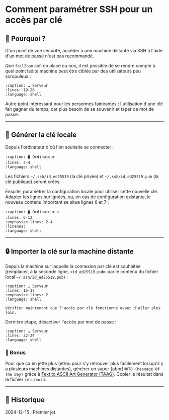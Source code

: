 # Comment paramétrer SSH pour un accès par clé

## 🚪 Pourquoi ?

D'un point de vue sécurité, accéder à une machine distante via SSH à l'aide d'un mot de passe n'est pas recommandé.

Que `fail2ban` soit en place ou non, il est possible de se rendre compte à quel point ladite machine peut être ciblée par des utilisateurs peu scrupuleux :

```{literalinclude} snippets/parametrer-ssh-cle.sh
:caption: ☁️ Serveur
:lines: 19-20
:language: shell
```

Autre point intéressant pour les personnes fainéantes : l'utilisation d'une clé fait gagner du temps, car plus besoin de se souvenir et taper de mot de passe.

---

## 🔑 Générer la clé locale

Depuis l'ordinateur d'où l'on souhaite se connecter :

```{literalinclude} snippets/parametrer-ssh-cle.sh
:caption: 🖥️ Ordinateur
:lines: 3-4
:language: shell
```

Les fichiers `~/.ssh/id_ed25519` (la clé privée) et `~/.ssh/id_ed25519.pub` (la clé publique) seront créés.

Ensuite, paramétrer la configuration locale pour utiliser cette nouvelle clé.
Adapter les lignes surlignées, ou, en cas de configuration existante, le nouveau contenu important se situe lignes 6 et 7 :

```{literalinclude} snippets/parametrer-ssh-cle.sh
:caption: 🖥️ Ordinateur ✍️ 
:lines: 6-13
:emphasize-lines: 2-4
:linenos:
:language: shell
```

---

## 🔒 Importer la clé sur la machine distante

Depuis la machine sur laquelle la connexion par clé est souhaitée (remplacer, à la seconde ligne, `<id_ed25519.pub>` par le contenu du fichier local `~/.ssh/id_ed25519.pub`) :

```{literalinclude} snippets/parametrer-ssh-cle.sh
:caption: ☁️ Serveur
:lines: 15-17
:emphasize-lines: 2
:language: shell
```

```{important}
Vérifier maintenant que l'accès par clé fonctionne avant d'aller plus loin.
```

Dernière étape, désactiver l'accès par mot de passe :

```{literalinclude} snippets/parametrer-ssh-cle.sh
:caption: ☁️ Serveur
:lines: 22-24
:language: shell
```

### 🍰 Bonus

Pour que ça en jette plus (et/ou pour s'y retrouver plus facilement lorsqu'il y a plusieurs machines distantes), générer un super {abbr}`MOTD (Message Of The Day)` grâce à [Text to ASCII Art Generator (TAAG)](https://patorjk.com/software/taag/). Copier le résultat dans le fichier `/etc/motd`.

---

## 📜 Historique

2024-12-15
: Premier jet.
